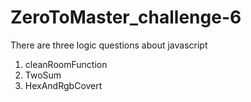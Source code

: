 # ZeroToMaster_challenge-6
There are three logic questions about javascript
1. cleanRoomFunction
2. TwoSum
3. HexAndRgbCovert
